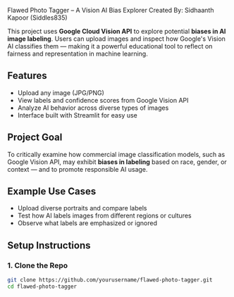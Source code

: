 Flawed Photo Tagger – A Vision AI Bias Explorer
Created By: Sidhaanth Kapoor (Siddles835)

This project uses **Google Cloud Vision API** to explore potential **biases in AI image labeling**. Users can upload images and inspect how Google's Vision AI classifies them — making it a powerful educational tool to reflect on fairness and representation in machine learning.

## Features

- Upload any image (JPG/PNG)
- View labels and confidence scores from Google Vision API
- Analyze AI behavior across diverse types of images
- Interface built with Streamlit for easy use

## Project Goal

To critically examine how commercial image classification models, such as Google Vision API, may exhibit **biases in labeling** based on race, gender, or context — and to promote responsible AI usage.

## Example Use Cases

- Upload diverse portraits and compare labels
- Test how AI labels images from different regions or cultures
- Observe what labels are emphasized or ignored

## Setup Instructions

### 1. Clone the Repo

```bash
git clone https://github.com/yourusername/flawed-photo-tagger.git
cd flawed-photo-tagger
